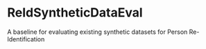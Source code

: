 # ReIdSyntheticDataEval
A baseline for evaluating existing synthetic datasets for Person Re-Identification
